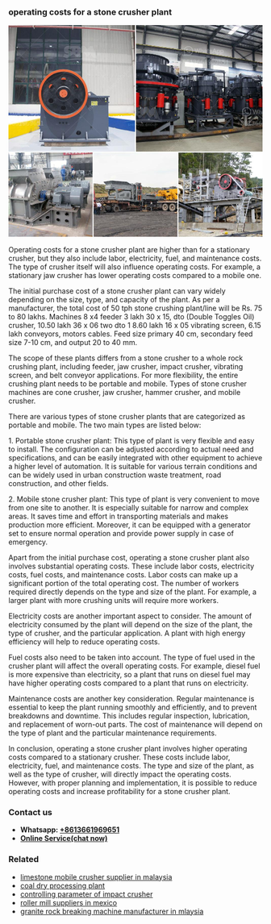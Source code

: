 <h3>operating costs for a stone crusher plant</h3><img src='1704856848.jpg' alt=''><p>Operating costs for a stone crusher plant are higher than for a stationary crusher, but they also include labor, electricity, fuel, and maintenance costs. The type of crusher itself will also influence operating costs. For example, a stationary jaw crusher has lower operating costs compared to a mobile one.</p><p>The initial purchase cost of a stone crusher plant can vary widely depending on the size, type, and capacity of the plant. As per a manufacturer, the total cost of 50 tph stone crushing plant/line will be Rs. 75 to 80 lakhs. Machines 8 x4 feeder 3 lakh 30 x 15, dto (Double Toggles Oil) crusher, 10.50 lakh 36 x 06 two dto 1 8.60 lakh 16 x 05 vibrating screen, 6.15 lakh conveyors, motors cables. Feed size primary 40 cm, secondary feed size 7-10 cm, and output 20 to 40 mm.</p><p>The scope of these plants differs from a stone crusher to a whole rock crushing plant, including feeder, jaw crusher, impact crusher, vibrating screen, and belt conveyor applications. For more flexibility, the entire crushing plant needs to be portable and mobile. Types of stone crusher machines are cone crusher, jaw crusher, hammer crusher, and mobile crusher.</p><p>There are various types of stone crusher plants that are categorized as portable and mobile. The two main types are listed below:</p><p>1. Portable stone crusher plant: This type of plant is very flexible and easy to install. The configuration can be adjusted according to actual need and specifications, and can be easily integrated with other equipment to achieve a higher level of automation. It is suitable for various terrain conditions and can be widely used in urban construction waste treatment, road construction, and other fields.</p><p>2. Mobile stone crusher plant: This type of plant is very convenient to move from one site to another. It is especially suitable for narrow and complex areas. It saves time and effort in transporting materials and makes production more efficient. Moreover, it can be equipped with a generator set to ensure normal operation and provide power supply in case of emergency.</p><p>Apart from the initial purchase cost, operating a stone crusher plant also involves substantial operating costs. These include labor costs, electricity costs, fuel costs, and maintenance costs. Labor costs can make up a significant portion of the total operating cost. The number of workers required directly depends on the type and size of the plant. For example, a larger plant with more crushing units will require more workers.</p><p>Electricity costs are another important aspect to consider. The amount of electricity consumed by the plant will depend on the size of the plant, the type of crusher, and the particular application. A plant with high energy efficiency will help to reduce operating costs.</p><p>Fuel costs also need to be taken into account. The type of fuel used in the crusher plant will affect the overall operating costs. For example, diesel fuel is more expensive than electricity, so a plant that runs on diesel fuel may have higher operating costs compared to a plant that runs on electricity.</p><p>Maintenance costs are another key consideration. Regular maintenance is essential to keep the plant running smoothly and efficiently, and to prevent breakdowns and downtime. This includes regular inspection, lubrication, and replacement of worn-out parts. The cost of maintenance will depend on the type of plant and the particular maintenance requirements.</p><p>In conclusion, operating a stone crusher plant involves higher operating costs compared to a stationary crusher. These costs include labor, electricity, fuel, and maintenance costs. The type and size of the plant, as well as the type of crusher, will directly impact the operating costs. However, with proper planning and implementation, it is possible to reduce operating costs and increase profitability for a stone crusher plant.</p><h3>Contact us</h3><ul><li><strong>Whatsapp:&nbsp;<a href="https://wa.me/8613661969651">+8613661969651</a></strong></li><li><a href="https://swt.shibang-china.com/?git&amp;zhl&amp;operating costs for a stone crusher plant"><strong>Online Service(chat now)</strong></a></li></ul><h3>Related</h3><ul><li><a href='limestone mobile crusher supplier in malaysia.md'>limestone mobile crusher supplier in malaysia</a></li><li><a href='coal dry processing plant.md'>coal dry processing plant</a></li><li><a href='controlling parameter of impact crusher.md'>controlling parameter of impact crusher</a></li><li><a href='roller mill suppliers in mexico.md'>roller mill suppliers in mexico</a></li><li><a href='granite rock breaking machine manufacturer in mlaysia.md'>granite rock breaking machine manufacturer in mlaysia</a></li></ul>